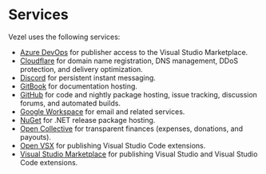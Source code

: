 # Services

Vezel uses the following services:

* [Azure DevOps](https://dev.azure.com/vezel) for publisher access to the Visual
  Studio Marketplace.
* [Cloudflare](https://dash.cloudflare.com) for domain name registration, DNS
  management, DDoS protection, and delivery optimization.
* [Discord](https://discord.gg/wtzCfaX2Nj) for persistent instant messaging.
* [GitBook](https://app.gitbook.com/o/P8o5dXt7bteWr6hK73oR/home) for
  documentation hosting.
* [GitHub](https://github.com/vezel-dev) for code and nightly package hosting,
  issue tracking, discussion forums, and automated builds.
* [Google Workspace](https://mail.google.com/a/vezel.dev) for email and related
  services.
* [NuGet](https://www.nuget.org) for .NET release package hosting.
* [Open Collective](https://opencollective.com/vezel)
  for transparent finances (expenses, donations, and payouts).
* [Open VSX](https://open-vsx.org/namespace/vezel) for publishing Visual Studio
  Code extensions.
* [Visual Studio Marketplace](https://marketplace.visualstudio.com/publishers/vezel)
  for publishing Visual Studio and Visual Studio Code extensions.

